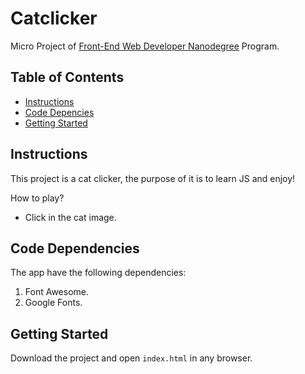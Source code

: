 # Catclicker

Micro Project of [Front-End Web Developer Nanodegree](https://eu.udacity.com/course/front-end-web-developer-nanodegree--nd001)  Program. 

## Table of Contents

* [Instructions](#instructions)
* [Code Depencies](#code-dependencies)
* [Getting Started](#getting-started)

## Instructions

This project is a cat clicker, the purpose of it is to learn JS and enjoy!

How to play?

- Click in the cat image.

## Code Dependencies

The app have the following dependencies:

1. Font Awesome.
2. Google Fonts.

## Getting Started

Download the project and open `index.html` in any browser.